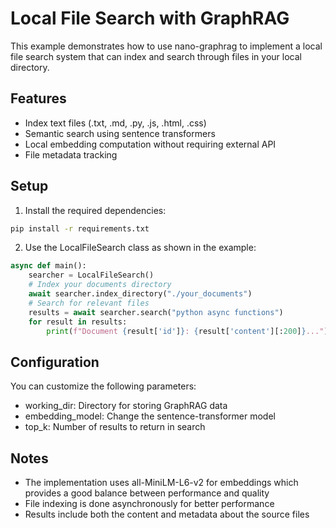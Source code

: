 # Local File Search with GraphRAG

This example demonstrates how to use nano-graphrag to implement a local file search system that can index and search through files in your local directory.

## Features

- Index text files (.txt, .md, .py, .js, .html, .css)
- Semantic search using sentence transformers
- Local embedding computation without requiring external API
- File metadata tracking

## Setup

1. Install the required dependencies:
```bash
pip install -r requirements.txt
```

2. Use the LocalFileSearch class as shown in the example:

```python
async def main():
    searcher = LocalFileSearch()
    # Index your documents directory
    await searcher.index_directory("./your_documents")
    # Search for relevant files
    results = await searcher.search("python async functions")
    for result in results:
        print(f"Document {result['id']}: {result['content'][:200]}...")
```

## Configuration

You can customize the following parameters:

- working_dir: Directory for storing GraphRAG data
- embedding_model: Change the sentence-transformer model
- top_k: Number of results to return in search

## Notes

- The implementation uses all-MiniLM-L6-v2 for embeddings which provides a good balance between performance and quality
- File indexing is done asynchronously for better performance
- Results include both the content and metadata about the source files